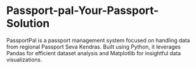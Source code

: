 # Passport-pal-Your-Passport-Solution
PassportPal is a passport management system focused on handling data from regional Passport Seva Kendras. Built using Python, it leverages Pandas for efficient dataset analysis and Matplotlib for insightful data visualizations.
